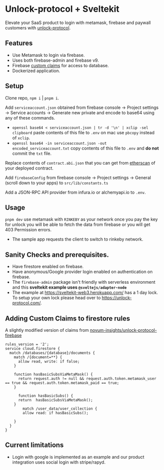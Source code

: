 # Unlock-protocol + Sveltekit

Elevate your SaaS product to login with metamask, firebase and paywall customers with [unlock-protocol](https://unlock-protocol.com/).

## Features

- Use Metamask to login via firebase.
- Uses both firebase-admin and firebase v9.
- Firebase [custom claims](https://firebase.google.com/docs/auth/admin/custom-claims) for access to database.
- Dockerized application.

## Setup

Clone repo, `npm i` | `pnpm i`.

Add `serviceaccount.json` obtained from firebase console -> Project settings -> Service accounts -> Generate new private and encode to base64 using any of these commands.

- `openssl base64 < serviceaccount.json | tr -d '\n' | xclip -sel clipboard` paste contents of this file to `.env` on mac use `pbcopy` instead of `xclip`.
- `openssl base64 -in serviceaccount.json -out encoded_serviceaccount.txt` copy contents of this file to `.env` and **do not** commit the `txt` file.

Replace contents of `contract.abi.json` that you can get from [etherscan](https://rinkeby.etherscan.io/address/0x3f496D438aE2520ee839f3909ECeCcA40B4B22D3#code) of your deployed contract.

Add `firebaseConfig` from firebase console -> Project settings -> General (scroll down to your apps) to `src/lib/constants.ts`

Add a JSON-RPC API provider from infura.io or alchemyapi.io to `.env`.

## Usage

`pnpm dev` use metamask with `RINKEBY` as your network once you pay the key for unlock you will be able to fetch the data from firebase or you will get 403 Permission errors.

- The sample app requests the client to switch to rinkeby network.

## Sanity Checks and prerequisites.

- Have firestore enabled on firebase.
- Have anonymous/Google provider login enabled on authentication on firebase.
- The `firebase-admin` package isn't friendly with serverless environment and this **sveltekit example uses `@sveltejs/adapter-node`**
- The example at https://sveltekit-web3.herokuapp.com/ has a 1 day lock. To setup your own lock please head over to https://unlock-protocol.com/.



## Adding Custom Claims to firestore rules

A slightly modified version of claims from [novum-insights/unlock-protocol-firebase](https://github.com/novum-insights/unlock-protocol-firebase#using-claims-for-role-based-access)

```
rules_version = '2';
service cloud.firestore {
  match /databases/{database}/documents {
    match /{document=**} {
      allow read, write: if false;
    }

    function hasBasicSubsViaMetaMask() {
      return request.auth != null && request.auth.token.metamask_user == true && request.auth.token.metamask_paid == true;
    }

	  function hasBasicSubs() {
      return  hasBasicSubsViaMetaMask();
    }
		match /user_data/user_collection {
    	allow read: if hasBasicSubs();

  	}
  }
}
```


## Current limitations

- Login with google is implemented as an example and our product integration uses social login with stripe/rapyd.
